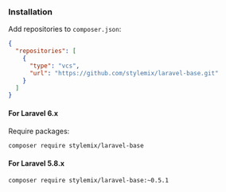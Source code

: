 ### Installation

Add repositories to `composer.json`:
```json
{
  "repositories": [
    {
      "type": "vcs",
      "url": "https://github.com/stylemix/laravel-base.git"
    }
  ]
}
```

#### For Laravel 6.x
Require packages:
```bash
composer require stylemix/laravel-base
```

#### For Laravel 5.8.x
```bash
composer require stylemix/laravel-base:~0.5.1
```
